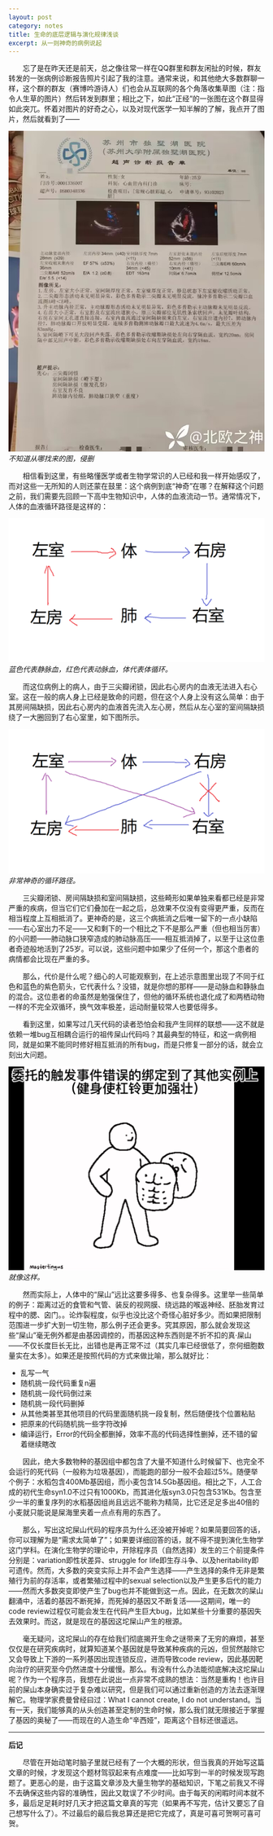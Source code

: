 ```yaml
---
layout: post
category: notes
title: 生命的底层逻辑与演化规律浅谈
excerpt: 从一则神奇的病例说起
---
```


&emsp;&emsp;忘了是在昨天还是前天，总之像往常一样在QQ群里和群友闲扯的时候，群友转发的一张病例诊断报告照片引起了我的注意。通常来说，和其他绝大多数群聊一样，这个群的群友（赛博吟游诗人）们也会从互联网的各个角落收集草图（注：指令人生草的图片）然后转发到群里；相比之下，如此“正经”的一张图在这个群显得如此突兀。怀着对图片的好奇之心，以及对现代医学一知半解的了解，我点开了图片，然后就看到了——

![](/assets/images/notes/20230807_1.jpg)\
*不知道从哪找来的图，侵删*

&emsp;&emsp;相信看到这里，有些略懂医学或者生物学常识的人已经和我一样开始感叹了，而对这些一无所知的人则还蒙在鼓里：这个病例到底“神奇”在哪？在解释这个问题之前，我们需要先回顾一下高中生物知识中，人体的血液流动一节。通常情况下，人体的血液循环路径是这样的：

![](/assets/images/notes/20230807_2.png)\
*蓝色代表静脉血，红色代表动脉血，体代表体循环。*

&emsp;&emsp;而这位病例上的病人，由于三尖瓣闭锁，因此右心房内的血液无法进入右心室。这在一般的病人身上已经是致命的问题，但在这个人身上没有这么简单：由于其房间隔缺损，因此右心房内的血液首先流入左心房，然后从左心室的室间隔缺损绕了一大圈回到了右心室里，如下图所示。

![](/assets/images/notes/20230807_3.png)\
*非常神奇的循环路径。*

&emsp;&emsp;三尖瓣闭锁、房间隔缺损和室间隔缺损，这些畸形如果单独来看都已经是非常严重的疾病，但当它们它们叠加在一起之后，总效果不仅没有变得更严重，反而在相当程度上互相抵消了。更神奇的是，这三个病抵消之后唯一留下的一点小缺陷——右心室出力不足——又和剩下的一个相比之下不是那么严重（但也相当厉害）的小问题——肺动脉口狭窄造成的肺动脉高压——相互抵消掉了，以至于让这位患者奇迹般地活到了25岁。可以说，这些问题中如果少了任何一个，那这个患者的病情都会比现在严重的多。

&emsp;&emsp;那么，代价是什么呢？细心的人可能观察到，在上述示意图里出现了不同于红色和蓝色的紫色箭头，它代表什么？没错，就是你想的那样——是动脉血和静脉血的混合。这位患者的命虽然是勉强保住了，但他的循环系统也退化成了和两栖动物一样的不完全双循环，换气效率极差，运动耐量较常人也要低得多。

&emsp;&emsp;看到这里，如果写过几天代码的读者恐怕会和我产生同样的联想——这不就是依赖一堆bug互相耦合运行的祖传屎山代码吗？其最典型的特征，和这一病例相同，就是如果不能同时修好相互抵消的所有bug，而是只修复一部分的话，就会立刻出大问题。

![](/assets/images/notes/20230807_4.png)\
*就像这样。*

&emsp;&emsp;然而实际上，人体中的“屎山”远比这要多得多、也复杂得多。这里举一些简单的例子：距离过近的食管和气管、装反的视网膜、绕远路的喉返神经、胚胎发育过程中的腮、囟门。。论炸裂程度，似乎也没比这个奇怪心脏好多少。而如果把限制范围进一步扩大到一切生物，那么例子还会更多。究其原因，那么就会发现这些“屎山”毫无例外都是由基因调控的，而基因这种东西则是不折不扣的真·屎山——不仅长度巨长无比，出错也是再正常不过（其实几率已经很低了，奈何细胞数量实在太多）。如果还是按照代码的方式来做比喻，那么就好比：
+ 乱写一气
+ 随机挑一段代码重复n遍
+ 随机挑一段代码倒过来
+ 随机挑一段代码删掉
+ 从其他类甚至其他项目的代码里面随机挑一段复制，然后随便找个位置粘贴
+ 把原来的代码随机挑一些字符改掉
+ 编译运行，Error的代码全都删掉，效率不高的代码选择性删掉，还不错的留着继续瞎改

&emsp;&emsp;因此，绝大多数物种的基因组中都包含了大量不知道什么时候留下、也完全不会运行的死代码（一般称为垃圾基因），而能跑的部分一般不会超过5%。随便举个例子：水稻包含400Mb基因组，而小麦包含14.5Gb基因组。相比之下，人工合成的初代生命syn1.0不过只有1000Kb，而其进化版syn3.0只包含531Kb。包含至少一半的重复序列的水稻基因组尚且远远不能称为精简，比它还足足多出40倍的小麦就只能说是屎海里夹着一点点有用的东西了。

&emsp;&emsp;那么，写出这坨屎山代码的程序员为什么还没被开掉呢？如果简要回答的话，你可以理解为是“需求太简单了”；如果要详细回答的话，就不得不提到演化生物学这门学科。在演化生物学的理论中，开除程序员（自然选择）发生的三个前提条件分别是：variation即性状差异、struggle for life即生存斗争、以及heritability即可遗传。然而，大多数的突变实际上并不会产生选择——产生选择的条件无非是繁殖行为前的存活率，或者繁殖过程中的sexual selection以及产生更多后代的能力——然而大多数突变即使产生了bug也并不能做到这一点。因此，在无数次的屎山翻涌中，活着的基因不断死掉，而死掉的基因又不断复活——这期间，唯一的code review过程仅可能会发生在代码产生巨大bug，比如某些十分重要的基因失去效果时。而这，就是现在的基因这坨屎山产生的根源。

&emsp;&emsp;毫无疑问，这坨屎山的存在给我们彻底揭开生命之谜带来了无穷的麻烦，甚至仅仅是在研究疾病时，就算知道某个基因就是导致某种疾病的元凶，但贸然敲除它又会导致上下游的一系列基因出现连锁反应，进而导致code review，因此基因靶向治疗的研究至今仍然进度十分缓慢。那么。有没有什么办法能彻底解决这坨屎山呢？作为一个程序员，我想在此说出一点非常不成熟的想法：当然是重构！也许目前的屎山本身确实过于复杂难以研究，但是我们可以通过重新创造的方法去逐渐理解它。物理学家费曼曾经曰过：What I cannot create, I do not understand。当有一天，我们能够真的从头创造甚至定制的生命时候，那么我们就无限接近于掌握了基因的奥秘了——而现在的人造生命“辛西娅”，距离这个目标还很遥远。

---

**后记**

&emsp;&emsp;尽管在开始动笔时脑子里就已经有了一个大概的形状，但当我真的开始写这篇文章的时候，才发现这个题材驾驭起来有点难度——比如写到一半的时候发现写跑题了。更恶心的是，由于这篇文章涉及大量生物学的基础知识，下笔之前我又不得不去确保这些内容的准确性，因此又耽误了不少时间。由于每天的闲暇时间本就不多，最后足足耗时好几天才把这篇文章真的写完（如果再不写完，估计又要忘了自己想写什么了）。不过最后的最后我总算还是把它完成了，真是可喜可贺啊可喜可贺。
